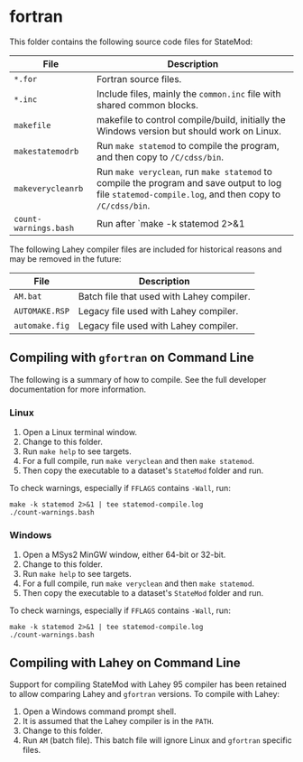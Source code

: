 # fortran #

This folder contains the following source code files for StateMod:

| **File** | **Description** |
| -- | -- |
| `*.for` | Fortran source files. |
| `*.inc` | Include files, mainly the `common.inc` file with shared common blocks. |
| `makefile` | makefile to control compile/build, initially the Windows version but should work on Linux. |
| `makestatemodrb` | Run `make statemod` to compile the program, and then copy to `/C/cdss/bin`. |
| `makeverycleanrb` | Run `make veryclean`, run `make statemod` to compile the program and save output to log file `statemod-compile.log`, and then copy to `/C/cdss/bin`. |
| `count-warnings.bash` | Run after `make -k statemod 2>&1 | tee statemod-compile.log` to list counts of different warning types, useful when cleaning up code. |

The following Lahey compiler files are included for historical reasons and may be removed in the future:

| **File** | **Description** |
| -- | -- |
| `AM.bat` | Batch file that used with Lahey compiler. |
| `AUTOMAKE.RSP` | Legacy file used with Lahey compiler. |
| `automake.fig` | Legacy file used with Lahey compiler. |

## Compiling with `gfortran` on Command Line ##

The following is a summary of how to compile.
See the full developer documentation for more information.

### Linux ###

1. Open a Linux terminal window.
2. Change to this folder.
3. Run `make help` to see targets.
4. For a full compile, run `make veryclean` and then `make statemod`.
5. Then copy the executable to a dataset's `StateMod` folder and run.

To check warnings, especially if `FFLAGS` contains `-Wall`, run:

```
make -k statemod 2>&1 | tee statemod-compile.log
./count-warnings.bash
```

### Windows ###

1. Open a MSys2 MinGW window, either 64-bit or 32-bit.
2. Change to this folder.
3. Run `make help` to see targets.
4. For a full compile, run `make veryclean` and then `make statemod`.
5. Then copy the executable to a dataset's `StateMod` folder and run.

To check warnings, especially if `FFLAGS` contains `-Wall`, run:

```
make -k statemod 2>&1 | tee statemod-compile.log
./count-warnings.bash
```

## Compiling with Lahey on Command Line ##

Support for compiling StateMod with Lahey 95 compiler has been retained
to allow comparing Lahey and `gfortran` versions.
To compile with Lahey:

1. Open a Windows command prompt shell.
1. It is assumed that the Lahey compiler is in the `PATH`.
2. Change to this folder.
3. Run `AM` (batch file).
This batch file will ignore Linux and `gfortran` specific files.
